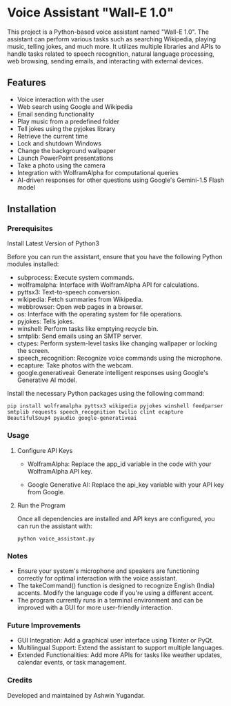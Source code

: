 # Voice Assistant "Wall-E 1.0"
This project is a Python-based voice assistant named "Wall-E 1.0". The assistant can perform various tasks such as searching Wikipedia, playing music, telling jokes, and much more. It utilizes multiple libraries and APIs to handle tasks related to speech recognition, natural language processing, web browsing, sending emails, and interacting with external devices.

## Features
* Voice interaction with the user
* Web search using Google and Wikipedia
* Email sending functionality
* Play music from a predefined folder
* Tell jokes using the pyjokes library
* Retrieve the current time
* Lock and shutdown Windows
* Change the background wallpaper
* Launch PowerPoint presentations
* Take a photo using the camera
* Integration with WolframAlpha for computational queries   
* AI-driven responses for other questions using Google's Gemini-1.5 Flash model

## Installation

### Prerequisites

Install Latest Version of Python3

Before you can run the assistant, ensure that you have the following Python modules installed:

* subprocess: Execute system commands.
* wolframalpha: Interface with WolframAlpha API for calculations.
* pyttsx3: Text-to-speech conversion.
* wikipedia: Fetch summaries from Wikipedia.
* webbrowser: Open web pages in a browser.
* os: Interface with the operating system for file operations.
* pyjokes: Tells jokes.
* winshell: Perform tasks like emptying recycle bin.
* smtplib: Send emails using an SMTP server.
* ctypes: Perform system-level tasks like changing wallpaper or locking the screen.
* speech_recognition: Recognize voice commands using the microphone.
* ecapture: Take photos with the webcam.
* google.generativeai: Generate intelligent responses using Google's Generative AI model.

Install the necessary Python packages using the following command:
```
pip install wolframalpha pyttsx3 wikipedia pyjokes winshell feedparser smtplib requests speech_recognition twilio clint ecapture BeautifulSoup4 pyaudio google-generativeai

```

### Usage

1. Configure API Keys

    * WolframAlpha: Replace the app_id variable in the code with your WolframAlpha API key.
    
    * Google Generative AI: Replace the api_key variable with your API key from Google.
2. Run the Program

    Once all dependencies are installed and API keys are configured, you can run the assistant with:

    ```python voice_assistant.py```


### Notes
* Ensure your system's microphone and speakers are functioning correctly for optimal interaction with the voice assistant.
* The takeCommand() function is designed to recognize English (India) accents. Modify the language code if you're using a different accent.
* The program currently runs in a terminal environment and can be improved with a GUI for more user-friendly interaction.

### Future Improvements
* GUI Integration: Add a graphical user interface using Tkinter or PyQt.
* Multilingual Support: Extend the assistant to support multiple languages.
* Extended Functionalities: Add more APIs for tasks like weather updates, calendar events, or task management.


### Credits
Developed and maintained by Ashwin Yugandar.

